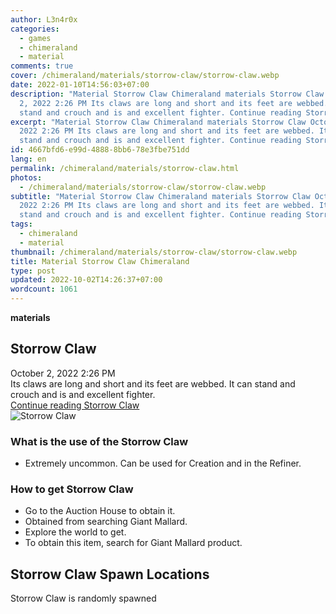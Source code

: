 ```yaml
---
author: L3n4r0x
categories:
  - games
  - chimeraland
  - material
comments: true
cover: /chimeraland/materials/storrow-claw/storrow-claw.webp
date: 2022-01-10T14:56:03+07:00
description: "Material Storrow Claw Chimeraland materials Storrow Claw October
  2, 2022 2:26 PM Its claws are long and short and its feet are webbed. It can
  stand and crouch and is and excellent fighter. Continue reading Storrow Claw "
excerpt: "Material Storrow Claw Chimeraland materials Storrow Claw October 2,
  2022 2:26 PM Its claws are long and short and its feet are webbed. It can
  stand and crouch and is and excellent fighter. Continue reading Storrow Claw "
id: 4667bfd6-e99d-4888-8bb6-78e3fbe751dd
lang: en
permalink: /chimeraland/materials/storrow-claw.html
photos:
  - /chimeraland/materials/storrow-claw/storrow-claw.webp
subtitle: "Material Storrow Claw Chimeraland materials Storrow Claw October 2,
  2022 2:26 PM Its claws are long and short and its feet are webbed. It can
  stand and crouch and is and excellent fighter. Continue reading Storrow Claw "
tags:
  - chimeraland
  - material
thumbnail: /chimeraland/materials/storrow-claw/storrow-claw.webp
title: Material Storrow Claw Chimeraland
type: post
updated: 2022-10-02T14:26:37+07:00
wordcount: 1061
---
```


<link
  rel="stylesheet"
  href="https://rawcdn.githack.com/dimaslanjaka/Web-Manajemen/870a349/css/bootstrap-5-3-0-alpha3-wrapper.css"
/>
<section id="bootstrap-wrapper">
  <div data-bs-theme="dark">
    <div
      class="row g-0 border rounded overflow-hidden flex-md-row mb-4 shadow-sm position-relative bg-dark text-light"
    >
      <div class="col p-4 d-flex flex-column position-static">
        <strong class="d-inline-block mb-2 text-success">materials</strong>
        <h2 class="mb-0">Storrow Claw</h2>
        <div class="mb-1 text-muted">October 2, 2022 2:26 PM</div>
        <div class="mb-2 border p-1">
          Its claws are long and short and its feet are webbed. It can stand and
          crouch and is and excellent fighter.
        </div>
        <a
          href="/chimeraland/materials/storrow-claw.html"
          class="stretched-link d-none text-primary"
          >Continue reading Storrow Claw</a
        >
      </div>
      <div class="col-auto d-none d-md-block d-lg-block">
        <img
          src="https://www.webmanajemen.com/chimeraland/materials/storrow-claw/storrow-claw.webp"
          alt="Storrow Claw"
        />
      </div>
    </div>
    <div class="row">
      <div class="col-lg-6 col-12 mb-2">
        <div class="card">
          <div class="card-body">
            <h3 class="card-title">What is the use of the Storrow Claw</h3>
            <div class="card-text">
              <ul>
                <li>
                  Extremely uncommon. Can be used for Creation and in the
                  Refiner.
                </li>
              </ul>
            </div>
          </div>
        </div>
      </div>
      <div class="col-lg-6 col-12 mb-2">
        <div class="card">
          <div class="card-body">
            <h3 class="card-title">How to get Storrow Claw</h3>
            <div class="card-text">
              <ul>
                <li>Go to the Auction House to obtain it.</li>
                <li>Obtained from searching Giant Mallard.</li>
                <li>Explore the world to get.</li>
                <li>To obtain this item, search for Giant Mallard product.</li>
              </ul>
            </div>
          </div>
        </div>
      </div>
      <div class="col-12 mb-2">
        <h2>Storrow Claw Spawn Locations</h2>
        <p>Storrow Claw is randomly spawned</p>
      </div>
    </div>
  </div>
</section>